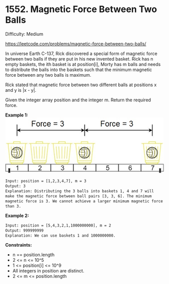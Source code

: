 # 1552. Magnetic Force Between Two Balls

Difficulty: Medium

https://leetcode.com/problems/magnetic-force-between-two-balls/

In universe Earth C-137, Rick discovered a special form of magnetic force between two balls if they are put in his new invented basket. Rick has n empty baskets, the ith basket is at position[i], Morty has m balls and needs to distribute the balls into the baskets such that the minimum magnetic force between any two balls is maximum.

Rick stated that magnetic force between two different balls at positions x and y is |x - y|.

Given the integer array position and the integer m. Return the required force.

**Example 1:**  
![ex1](ex1.jpg)
```
Input: position = [1,2,3,4,7], m = 3
Output: 3
Explanation: Distributing the 3 balls into baskets 1, 4 and 7 will make the magnetic force between ball pairs [3, 3, 6]. The minimum magnetic force is 3. We cannot achieve a larger minimum magnetic force than 3.
```

**Example 2:**
```
Input: position = [5,4,3,2,1,1000000000], m = 2
Output: 999999999
Explanation: We can use baskets 1 and 1000000000.
```

**Constraints:**

* n == position.length
* 2 <= n <= 10^5
* 1 <= position[i] <= 10^9
* All integers in position are distinct.
* 2 <= m <= position.length
